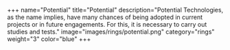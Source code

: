 +++
name="Potential"
title="Potential"
description="Potential Technologies, as the name implies, have many chances of being adopted in current projects or in future engagements. For this, it is necessary to carry out studies and tests."
image="images/rings/potential.png"
category="rings"
weight="3"
color="blue"
+++